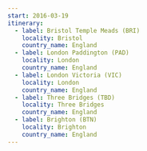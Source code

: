 ```yaml
---
start: 2016-03-19
itinerary:
  - label: Bristol Temple Meads (BRI)
    locality: Bristol
    country_name: England
  - label: London Paddington (PAD)
    locality: London
    country_name: England
  - label: London Victoria (VIC)
    locality: London
    country_name: England
  - label: Three Bridges (TBD)
    locality: Three Bridges
    country_name: England
  - label: Brighton (BTN)
    locality: Brighton
    country_name: England
---
```

